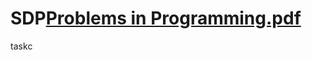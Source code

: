 # SDP[Problems in Programming.pdf](https://github.com/Hriskata/SDP/files/9550795/Problems.in.Programming.pdf)
taskс
